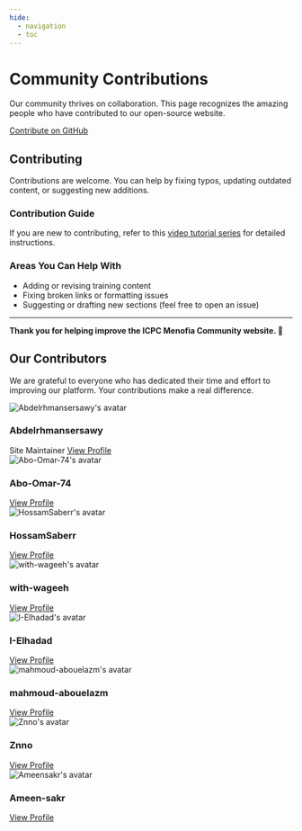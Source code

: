 ```yaml
---
hide:
  - navigation
  - toc
---
```


<div class="hero-section">
  <h1>Community Contributions</h1>
  <p class="hero-subtitle">Our community thrives on collaboration. This page recognizes the amazing people who have
  contributed to our open-source website.</p>
  <div class="hero-buttons">
    <a href="#" data-link="external:github_website" target="_blank" class="md-button md-button--primary">Contribute on GitHub</a>
  </div>
</div>

<div class="level-section">
<h2>Contributing</h2>
<p>Contributions are welcome. You can help by fixing typos, updating outdated content, or suggesting new additions.</p>

<h3>Contribution Guide</h3>
<p>If you are new to contributing, refer to this <a href="#" data-link="external:youtube_tutorial" target="_blank">
video tutorial series</a> for detailed instructions.</p>

<h3>Areas You Can Help With</h3>
<ul>
  <li>Adding or revising training content</li>
  <li>Fixing broken links or formatting issues</li>
  <li>Suggesting or drafting new sections (feel free to open an issue)</li>
</ul>

<hr>

<p><strong>Thank you for helping improve the ICPC Menofia Community website. 💙</strong></p>
</div>

<div class="level-section">
<h2>Our Contributors</h2>
<p>We are grateful to everyone who has dedicated their time and effort to improving our platform. Your contributions
make a real difference.</p>
</div>

<div class="cards-grid contributors-grid">
  <div class="card contributor-card">
    <img src="https://github.com/Abdelrhmansersawy.png" alt="Abdelrhmansersawy's avatar" class="contributor-avatar">
    <h3>Abdelrhmansersawy</h3>
    <span class="admin-tag">Site Maintainer</span>
    <a href="https://github.com/Abdelrhmansersawy" target="_blank" class="md-button">View Profile</a>
  </div>
  <div class="card contributor-card">
    <img src="https://github.com/Abo-Omar-74.png" alt="Abo-Omar-74's avatar" class="contributor-avatar">
    <h3>Abo-Omar-74</h3>
    <a href="https://github.com/Abo-Omar-74" target="_blank" class="md-button">View Profile</a>
  </div>
  <div class="card contributor-card">
    <img src="https://github.com/HossamSaberr.png" alt="HossamSaberr's avatar" class="contributor-avatar">
    <h3>HossamSaberr</h3>
    <a href="https://github.com/HossamSaberr" target="_blank" class="md-button">View Profile</a>
  </div>
  <div class="card contributor-card">
    <img src="https://github.com/with-wageeh.png" alt="with-wageeh's avatar" class="contributor-avatar">
    <h3>with-wageeh</h3>
    <a href="https://github.com/with-wageeh" target="_blank" class="md-button">View Profile</a>
  </div>
  <div class="card contributor-card">
    <img src="https://github.com/I-Elhadad.png" alt="I-Elhadad's avatar" class="contributor-avatar">
    <h3>I-Elhadad</h3>
    <a href="https://github.com/I-Elhadad" target="_blank" class="md-button">View Profile</a>
  </div>
  <div class="card contributor-card">
    <img src="https://github.com/mahmoud-abouelazm.png" alt="mahmoud-abouelazm's avatar" class="contributor-avatar">
    <h3>mahmoud-abouelazm</h3>
    <a href="https://github.com/mahmoud-abouelazm" target="_blank" class="md-button">View Profile</a>
  </div>
  <div class="card contributor-card">
    <img src="https://github.com/Znno.png" alt="Znno's avatar" class="contributor-avatar">
    <h3>Znno</h3>
    <a href="https://github.com/Znno" target="_blank" class="md-button">View Profile</a>
  </div>
  <div class="card contributor-card">
    <img src="https://github.com/Ameensakr.png" alt="Ameensakr's avatar" class="contributor-avatar">
    <h3>Ameen-sakr</h3>
    <a href="https://github.com/Ameensakr" target="_blank" class="md-button">View Profile</a>
  </div>
</div>
